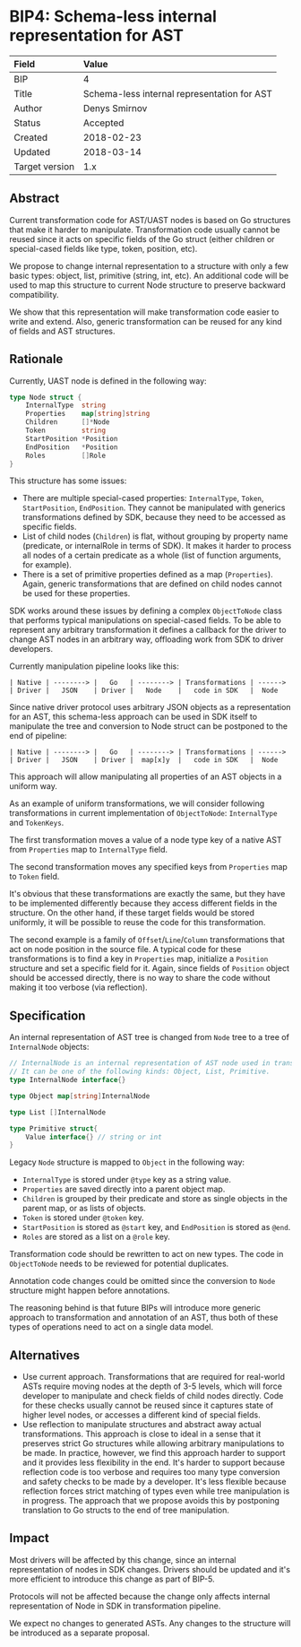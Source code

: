 # BIP4: Schema-less internal representation for AST

| Field | Value |
| :--- | :--- |
| BIP | 4 |
| Title | Schema-less internal representation for AST |
| Author | Denys Smirnov |
| Status | Accepted |
| Created | 2018-02-23 |
| Updated | 2018-03-14 |
| Target version | 1.x |

## Abstract

Current transformation code for AST/UAST nodes is based on Go structures that make it harder to manipulate. Transformation code usually cannot be reused since it acts on specific fields of the Go struct \(either children or special-cased fields like type, token, position, etc\).

We propose to change internal representation to a structure with only a few basic types: object, list, primitive \(string, int, etc\). An additional code will be used to map this structure to current Node structure to preserve backward compatibility.

We show that this representation will make transformation code easier to write and extend. Also, generic transformation can be reused for any kind of fields and AST structures.

## Rationale

Currently, UAST node is defined in the following way:

```go
type Node struct {
    InternalType  string
    Properties    map[string]string
    Children      []*Node
    Token         string
    StartPosition *Position
    EndPosition   *Position
    Roles         []Role
}
```

This structure has some issues:

* There are multiple special-cased properties: `InternalType`, `Token`, `StartPosition`, `EndPosition`. They cannot be manipulated with generics transformations defined by SDK, because they need to be accessed as specific fields.
* List of child nodes \(`Children`\) is flat, without grouping by property name \(predicate, or internalRole in terms of SDK\). It makes it harder to process all nodes of a certain predicate as a whole \(list of function arguments, for example\).
* There is a set of primitive properties defined as a map \(`Properties`\). Again, generic transformations that are defined on child nodes cannot be used for these properties.

SDK works around these issues by defining a complex `ObjectToNode` class that performs typical manipulations on special-cased fields. To be able to represent any arbitrary transformation it defines a callback for the driver to change AST nodes in an arbitrary way, offloading work from SDK to driver developers.

Currently manipulation pipeline looks like this:

```text
| Native | --------> |   Go   | --------> | Transformations | ------>
| Driver |   JSON    | Driver |   Node    |   code in SDK   |  Node
```

Since native driver protocol uses arbitrary JSON objects as a representation for an AST, this schema-less approach can be used in SDK itself to manipulate the tree and conversion to Node struct can be postponed to the end of pipeline:

```text
| Native | --------> |   Go   | --------> | Transformations | ------>
| Driver |   JSON    | Driver |  map[x]y  |   code in SDK   |  Node
```

This approach will allow manipulating all properties of an AST objects in a uniform way.

As an example of uniform transformations, we will consider following transformations in current implementation of `ObjectToNode`: `InternalType` and `TokenKeys`.

The first transformation moves a value of a node type key of a native AST from `Properties` map to `InternalType` field.

The second transformation moves any specified keys from `Properties` map to `Token` field.

It's obvious that these transformations are exactly the same, but they have to be implemented differently because they access different fields in the structure. On the other hand, if these target fields would be stored uniformly, it will be possible to reuse the code for this transformation.

The second example is a family of `Offset`/`Line`/`Column` transformations that act on node position in the source file. A typical code for these transformations is to find a key in `Properties` map, initialize a `Position` structure and set a specific field for it. Again, since fields of `Position` object should be accessed directly, there is no way to share the code without making it too verbose \(via reflection\).

## Specification

An internal representation of AST tree is changed from `Node` tree to a tree of `InternalNode` objects:

```go
// InternalNode is an internal representation of AST node used in transformations.
// It can be one of the following kinds: Object, List, Primitive.
type InternalNode interface{}

type Object map[string]InternalNode

type List []InternalNode

type Primitive struct{
    Value interface{} // string or int
}
```

Legacy `Node` structure is mapped to `Object` in the following way:

* `InternalType` is stored under `@type` key as a string value.
* `Properties` are saved directly into a parent object map.
* `Children` is grouped by their predicate and store as single objects in the parent map, or as lists of objects.
* `Token` is stored under `@token` key.
* `StartPosition` is stored as `@start` key, and `EndPosition` is stored as `@end`.
* `Roles` are stored as a list on a `@role` key.

Transformation code should be rewritten to act on new types. The code in `ObjectToNode` needs to be reviewed for potential duplicates.

Annotation code changes could be omitted since the conversion to `Node` structure might happen before annotations.

The reasoning behind is that future BIPs will introduce more generic approach to transformation and annotation of an AST, thus both of these types of operations need to act on a single data model.

## Alternatives

* Use current approach. Transformations that are required for real-world ASTs require moving nodes at the depth of 3-5 levels, which will force developer to manipulate and check fields of child nodes directly. Code for these checks usually cannot be reused since it captures state of higher level nodes, or accesses a different kind of special fields.
* Use reflection to manipulate structures and abstract away actual transformations. This approach is close to ideal in a sense that it preserves strict Go structures while allowing arbitrary manipulations to be made. In practice, however, we find this approach harder to support and it provides less flexibility in the end. It's harder to support because reflection code is too verbose and requires too many type conversion and safety checks to be made by a developer. It's less flexible because reflection forces strict matching of types even while tree manipulation is in progress. The approach that we propose avoids this by postponing translation to Go structs to the end of tree manipulation.

## Impact

Most drivers will be affected by this change, since an internal representation of nodes in SDK changes. Drivers should be updated and it's more efficient to introduce this change as part of BIP-5.

Protocols will not be affected because the change only affects internal representation of Node in SDK in transformation pipeline.

We expect no changes to generated ASTs. Any changes to the structure will be introduced as a separate proposal.

